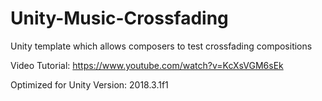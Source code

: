 # Unity-Music-Crossfading
Unity template which allows composers to test crossfading compositions

Video Tutorial:
https://www.youtube.com/watch?v=KcXsVGM6sEk

Optimized for Unity Version:
2018.3.1f1
